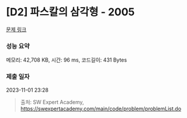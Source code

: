 # [D2] 파스칼의 삼각형 - 2005 

[문제 링크](https://swexpertacademy.com/main/code/problem/problemDetail.do?contestProbId=AV5P0-h6Ak4DFAUq) 

### 성능 요약

메모리: 42,708 KB, 시간: 96 ms, 코드길이: 431 Bytes

### 제출 일자

2023-11-01 23:28



> 출처: SW Expert Academy, https://swexpertacademy.com/main/code/problem/problemList.do